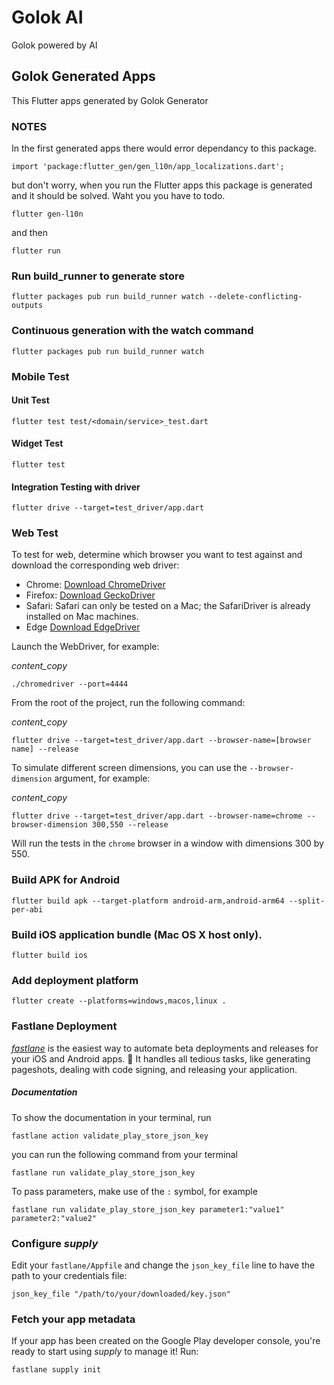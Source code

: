 # Golok AI

Golok powered by AI

## Golok Generated Apps

This Flutter apps generated by Golok Generator  

### NOTES

In the first generated apps there would error dependancy to this package.

```
import 'package:flutter_gen/gen_l10n/app_localizations.dart';
```

but don't worry, when you run the Flutter apps this package is generated and it should be solved. Waht you you have to todo.

```
flutter gen-l10n
```
and then 
```
flutter run
```

### Run build_runner to generate store

```
flutter packages pub run build_runner watch --delete-conflicting-outputs
```

### Continuous generation with the watch command

```
flutter packages pub run build_runner watch
```

### Mobile Test

#### Unit Test

```
flutter test test/<domain/service>_test.dart
```

#### Widget  Test

```
flutter test
```

#### Integration Testing with driver

```
flutter drive --target=test_driver/app.dart
```

### Web Test

To test for web, determine which browser you want to test against and download the corresponding web driver:

* Chrome: [Download ChromeDriver](https://chromedriver.chromium.org/downloads)
* Firefox: [Download GeckoDriver](https://github.com/mozilla/geckodriver/releases)
* Safari: Safari can only be tested on a Mac; the SafariDriver is already installed on Mac machines.
* Edge [Download EdgeDriver](https://developer.microsoft.com/en-us/microsoft-edge/tools/webdriver/)

Launch the WebDriver, for example:

*content_copy*

```
./chromedriver --port=4444
```

From the root of the project, run the following command:

*content_copy*

```
flutter drive --target=test_driver/app.dart --browser-name=[browser name] --release
```

To simulate different screen dimensions, you can use the `--browser-dimension` argument, for example:

*content_copy*

```
flutter drive --target=test_driver/app.dart --browser-name=chrome --browser-dimension 300,550 --release
```

Will run the tests in the `chrome` browser in a window with dimensions 300 by 550.

### Build APK for Android

```
flutter build apk --target-platform android-arm,android-arm64 --split-per-abi
```

### Build iOS application bundle (Mac OS X host only).

```
flutter build ios
```

### Add deployment platform
```
flutter create --platforms=windows,macos,linux .
```

### Fastlane Deployment

*[fastlane](https://https://docs.fastlane.tools)* is the easiest way to automate beta deployments and releases for your iOS and Android apps. 🚀 It handles all tedious tasks, like generating pageshots, dealing with code signing, and releasing your application.

##### Documentation

To show the documentation in your terminal, run

```
fastlane action validate_play_store_json_key
```

you can run the following command from your terminal

```
fastlane run validate_play_store_json_key
```

To pass parameters, make use of the `:` symbol, for example

```
fastlane run validate_play_store_json_key parameter1:"value1" parameter2:"value2"
```

### Configure *supply*

Edit your `fastlane/Appfile` and change the `json_key_file` line to have the path to your credentials file:

```
json_key_file "/path/to/your/downloaded/key.json"
```

### Fetch your app metadata

If your app has been created on the Google Play developer console, you're ready to start using *supply* to manage it! Run:

```
fastlane supply init
```
